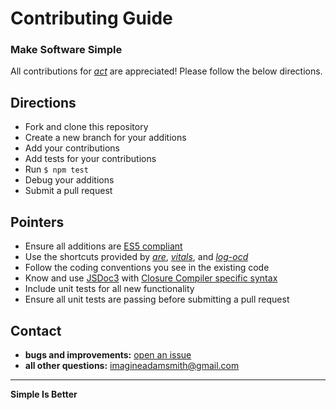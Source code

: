 # Contributing Guide
### Make Software Simple
All contributions for [_act_](https://github.com/imaginate/act) are appreciated! Please follow the below directions.

## Directions
- Fork and clone this repository
- Create a new branch for your additions
- Add your contributions
- Add tests for your contributions
- Run ```$ npm test ```
- Debug your additions
- Submit a pull request


## Pointers
- Ensure all additions are [ES5 compliant](http://www.ecma-international.org/publications/files/ECMA-ST-ARCH/ECMA-262%205th%20edition%20December%202009.pdf)
- Use the shortcuts provided by [_are_](https://github.com/imaginate/are), [_vitals_](https://github.com/imaginate/vitals), and [_log-ocd_](https://github.com/imaginate/log-ocd)
- Follow the coding conventions you see in the existing code
- Know and use [JSDoc3](http://usejsdoc.org/) with [Closure Compiler specific syntax](https://developers.google.com/closure/compiler/docs/js-for-compiler)
- Include unit tests for all new functionality
- Ensure all unit tests are passing before submitting a pull request


## Contact
- **bugs and improvements:** [open an issue](https://github.com/imaginate/act/issues)
- **all other questions:** imagineadamsmith@gmail.com


----
**Simple Is Better**
